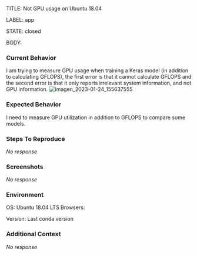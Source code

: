 TITLE:
Not GPU usage on Ubuntu 18.04 

LABEL:
app

STATE:
closed

BODY:
### Current Behavior

I am trying to measure GPU usage when training a Keras model (in addition to calculating GFLOPS), the first error is that it cannot calculate GFLOPS and the second error is that it only reports irrelevant system information, and not GPU information.
![imagen_2023-01-24_155637555](https://user-images.githubusercontent.com/54015101/214429992-fa958db7-a25a-452f-9064-bd7ac2fdcbd8.png)


### Expected Behavior

I need to measure GPU utilization in addition to GFLOPS to compare some models.

### Steps To Reproduce

_No response_

### Screenshots

_No response_

### Environment

OS:
Ubuntu 18.04 LTS
Browsers:

Version:
 Last conda version

### Additional Context

_No response_

